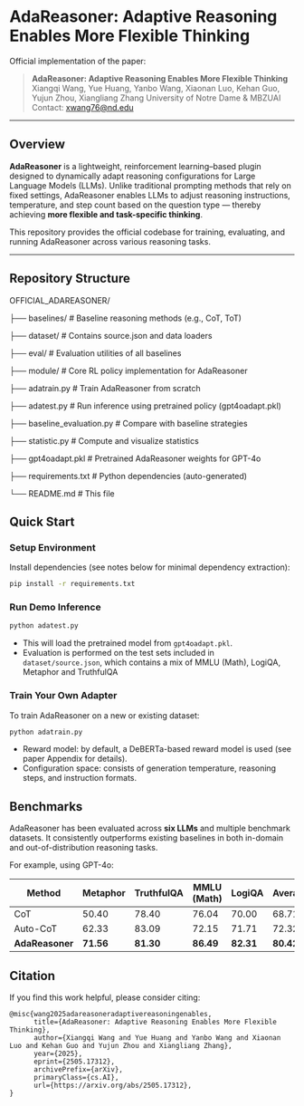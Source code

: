# AdaReasoner: Adaptive Reasoning Enables More Flexible Thinking

Official implementation of the paper:

> **AdaReasoner: Adaptive Reasoning Enables More Flexible Thinking**
> Xiangqi Wang, Yue Huang, Yanbo Wang, Xiaonan Luo, Kehan Guo, Yujun Zhou, Xiangliang Zhang
> University of Notre Dame & MBZUAI Contact: [xwang76@nd.edu](mailto:xwang76@nd.edu)

---

## Overview

**AdaReasoner** is a lightweight, reinforcement learning–based plugin designed to dynamically adapt reasoning configurations for Large Language Models (LLMs). Unlike traditional prompting methods that rely on fixed settings, AdaReasoner enables LLMs to adjust reasoning instructions, temperature, and step count based on the question type — thereby achieving **more flexible and task-specific thinking**.

This repository provides the official codebase for training, evaluating, and running AdaReasoner across various reasoning tasks.

---

## Repository Structure

OFFICIAL_ADAREASONER/

├── baselines/                # Baseline reasoning methods (e.g., CoT, ToT)

├── dataset/                 # Contains source.json and data loaders

├── eval/                    # Evaluation utilities of all baselines

├── module/                  # Core RL policy implementation for AdaReasoner

├── adatrain.py              # Train AdaReasoner from scratch

├── adatest.py               # Run inference using pretrained policy (gpt4oadapt.pkl)

├── baseline_evaluation.py   # Compare with baseline strategies

├── statistic.py             # Compute and visualize statistics

├── gpt4oadapt.pkl           # Pretrained AdaReasoner weights for GPT-4o

├── requirements.txt         # Python dependencies (auto-generated)

└── README.md                # This file

## Quick Start

### Setup Environment

Install dependencies (see notes below for minimal dependency extraction):

```bash
pip install -r requirements.txt
```

### Run Demo Inference

```python
python adatest.py
```

* This will load the pretrained model from `gpt4oadapt.pkl`.
* Evaluation is performed on the test sets included in `dataset/source.json`, which contains a mix of MMLU (Math), LogiQA, Metaphor and TruthfulQA

### Train Your Own Adapter

To train AdaReasoner on a new or existing dataset:

```python
python adatrain.py
```

* Reward model: by default, a DeBERTa-based reward model is used (see paper Appendix for details).
* Configuration space: consists of generation temperature, reasoning steps, and instruction formats.

## Benchmarks

AdaReasoner has been evaluated across **six LLMs** and multiple benchmark datasets. It consistently outperforms existing baselines in both in-domain and out-of-distribution reasoning tasks.

For example, using GPT-4o:

| Method                | Metaphor        | TruthfulQA      | MMLU (Math)     | LogiQA          | Average         |
| --------------------- | --------------- | --------------- | --------------- | --------------- | --------------- |
| CoT                   | 50.40           | 78.40           | 76.04           | 70.00           | 68.71           |
| Auto-CoT              | 62.33           | 83.09           | 72.15           | 71.71           | 72.32           |
| **AdaReasoner** | **71.56** | **81.30** | **86.49** | **82.31** | **80.42** |

## Citation

If you find this work helpful, please consider citing:

```
@misc{wang2025adareasoneradaptivereasoningenables,
      title={AdaReasoner: Adaptive Reasoning Enables More Flexible Thinking}, 
      author={Xiangqi Wang and Yue Huang and Yanbo Wang and Xiaonan Luo and Kehan Guo and Yujun Zhou and Xiangliang Zhang},
      year={2025},
      eprint={2505.17312},
      archivePrefix={arXiv},
      primaryClass={cs.AI},
      url={https://arxiv.org/abs/2505.17312}, 
}
```
